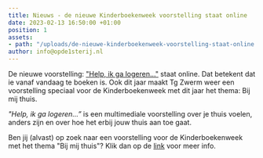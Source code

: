 ```yaml
---
title: Nieuws - de nieuwe Kinderboekenweek voorstelling staat online
date: 2023-02-13 16:50:00 +01:00
position: 1
assets:
- path: "/uploads/de-nieuwe-kinderboekenweek-voorstelling-staat-online.jpg"
author: info@opde1sterij.nl
---
```


De nieuwe voorstelling: ["Help, ik ga logeren..."](https://www.opde1sterij.nl/theatergroep-zwerm/help-ik-ga-logeren/) staat online. Dat betekent dat ie vanaf vandaag te boeken is. Ook dit jaar maakt Tg Zwerm weer een voorstelling speciaal voor de Kinderboekenweek met dit jaar het thema: Bij mij thuis.

*"Help, ik ga logeren...”* is een multimediale voorstelling over je thuis voelen, anders zijn en over hoe het erbij jouw thuis aan toe gaat. 

Ben jij (alvast) op zoek naar een voorstelling voor de Kinderboekenweek met het thema "Bij mij thuis"? Klik dan op de [link](https://www.opde1sterij.nl/theatergroep-zwerm/help-ik-ga-logeren/) voor meer info.

